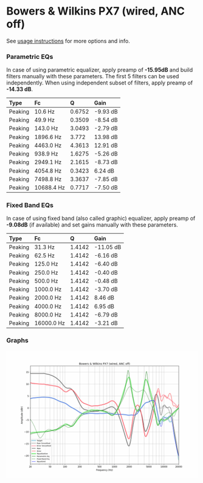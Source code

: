 # Bowers & Wilkins PX7 (wired, ANC off)
See [usage instructions](https://github.com/jaakkopasanen/AutoEq#usage) for more options and info.

### Parametric EQs
In case of using parametric equalizer, apply preamp of **-15.95dB** and build filters manually
with these parameters. The first 5 filters can be used independently.
When using independent subset of filters, apply preamp of **-14.33 dB**.

| Type    | Fc         |      Q | Gain     |
|:--------|:-----------|:-------|:---------|
| Peaking | 10.6 Hz    | 0.6752 | -9.93 dB |
| Peaking | 49.9 Hz    | 0.3509 | -8.54 dB |
| Peaking | 143.0 Hz   | 3.0493 | -2.79 dB |
| Peaking | 1896.6 Hz  | 3.772  | 13.98 dB |
| Peaking | 4463.0 Hz  | 4.3613 | 12.91 dB |
| Peaking | 938.9 Hz   | 1.6275 | -5.26 dB |
| Peaking | 2949.1 Hz  | 2.1615 | -8.73 dB |
| Peaking | 4054.8 Hz  | 0.3423 | 6.24 dB  |
| Peaking | 7498.8 Hz  | 3.3637 | -7.85 dB |
| Peaking | 10688.4 Hz | 0.7717 | -7.50 dB |

### Fixed Band EQs
In case of using fixed band (also called graphic) equalizer, apply preamp of **-9.08dB**
(if available) and set gains manually with these parameters.

| Type    | Fc         |      Q | Gain      |
|:--------|:-----------|:-------|:----------|
| Peaking | 31.3 Hz    | 1.4142 | -11.05 dB |
| Peaking | 62.5 Hz    | 1.4142 | -6.16 dB  |
| Peaking | 125.0 Hz   | 1.4142 | -6.40 dB  |
| Peaking | 250.0 Hz   | 1.4142 | -0.40 dB  |
| Peaking | 500.0 Hz   | 1.4142 | -0.48 dB  |
| Peaking | 1000.0 Hz  | 1.4142 | -3.70 dB  |
| Peaking | 2000.0 Hz  | 1.4142 | 8.46 dB   |
| Peaking | 4000.0 Hz  | 1.4142 | 6.95 dB   |
| Peaking | 8000.0 Hz  | 1.4142 | -6.79 dB  |
| Peaking | 16000.0 Hz | 1.4142 | -3.21 dB  |

### Graphs
![](./Bowers%20&%20Wilkins%20PX7%20(wired,%20ANC%20off).png)
